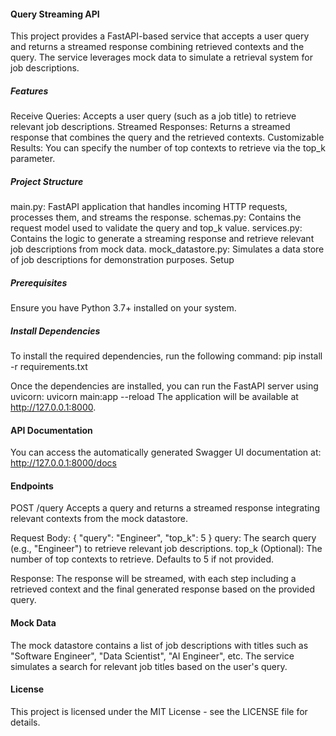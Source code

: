 #### Query Streaming API

This project provides a FastAPI-based service that accepts a user query and returns a streamed response combining retrieved contexts and the query. The service leverages mock data to simulate a retrieval system for job descriptions.

##### Features

Receive Queries: Accepts a user query (such as a job title) to retrieve relevant job descriptions.
Streamed Responses: Returns a streamed response that combines the query and the retrieved contexts.
Customizable Results: You can specify the number of top contexts to retrieve via the top_k parameter.


##### Project Structure
main.py: FastAPI application that handles incoming HTTP requests, processes them, and streams the response.
schemas.py: Contains the request model used to validate the query and top_k value.
services.py: Contains the logic to generate a streaming response and retrieve relevant job descriptions from mock data.
mock_datastore.py: Simulates a data store of job descriptions for demonstration purposes.
Setup

##### Prerequisites
Ensure you have Python 3.7+ installed on your system.

##### Install Dependencies
To install the required dependencies, run the following command:
pip install -r requirements.txt

Once the dependencies are installed, you can run the FastAPI server using uvicorn:
uvicorn main:app --reload
The application will be available at http://127.0.0.1:8000.

#### API Documentation
You can access the automatically generated Swagger UI documentation at:
http://127.0.0.1:8000/docs

#### Endpoints
POST /query
Accepts a query and returns a streamed response integrating relevant contexts from the mock datastore.

Request Body:
{
  "query": "Engineer",
  "top_k": 5
}
query: The search query (e.g., "Engineer") to retrieve relevant job descriptions.
top_k (Optional): The number of top contexts to retrieve. Defaults to 5 if not provided.

Response:
The response will be streamed, with each step including a retrieved context and the final generated response based on the provided query.

#### Mock Data
The mock datastore contains a list of job descriptions with titles such as "Software Engineer", "Data Scientist", "AI Engineer", etc. The service simulates a search for relevant job titles based on the user's query.

#### License
This project is licensed under the MIT License - see the LICENSE file for details.